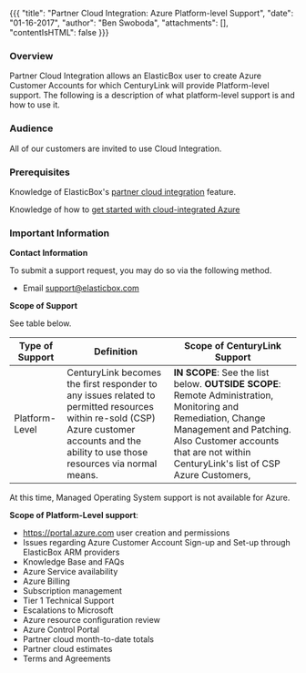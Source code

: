 {{{
  "title": "Partner Cloud Integration: Azure Platform-level Support",
  "date": "01-16-2017",
  "author": "Ben Swoboda",
  "attachments": [],
  "contentIsHTML": false
}}}

### Overview

Partner Cloud Integration allows an ElasticBox user to create Azure Customer Accounts for which CenturyLink will provide Platform-level support. The following is a description of what platform-level support is and how to use it.


### Audience

All of our customers are invited to use Cloud Integration.

### Prerequisites

Knowledge of ElasticBox's [partner cloud integration](../ElasticBox/partner-cloud-integration.md) feature.

Knowledge of how to [get started with cloud-integrated Azure](../ElasticBox/partner-cloud-integration-azure-new.md)

### Important Information

**Contact Information**

To submit a support request, you may do so via the following method.

* Email support@elasticbox.com


**Scope of Support**

See table below.

Type of Support | Definition | Scope of CenturyLink Support
--- | --- | ---
Platform-Level | CenturyLink becomes the first responder to any issues related to permitted resources within re-sold (CSP) Azure customer accounts and the ability to use those resources via normal means. | **IN SCOPE**: See the list below. **OUTSIDE SCOPE**: Remote Administration, Monitoring and Remediation, Change Management and Patching. Also Customer accounts that are not within CenturyLink's list of CSP Azure Customers,

At this time, Managed Operating System support is not available for Azure.

**Scope of Platform-Level support**:

  * https://portal.azure.com user creation and permissions
  * Issues regarding Azure Customer Account Sign-up and Set-up through ElasticBox ARM providers
  * Knowledge Base and FAQs
  * Azure Service availability
  * Azure Billing
  * Subscription management
  * Tier 1 Technical Support
  * Escalations to Microsoft
  * Azure resource configuration review
  * Azure Control Portal
  * Partner cloud month-to-date totals
  * Partner cloud estimates
  * Terms and Agreements
